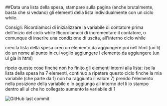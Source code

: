 ##Data una lista della spesa,
stampare sulla pagina (anche brutalmente, basta che si vedano) gli elementi della lista individualmente con un ciclo while.


Consigli:
    Ricordiamoci di inizializzare la variabile di contatore prima dell'inizio del ciclo while
    Ricordiamoci di incrementare il contatore, o comunque di inserire una condizione di uscita, all'interno ciclo while


creo la lista della spesa
creo un elemento da aggiungere poi nell html (un li)
do un nome al punto in cui voglio aggiungere l elemento da aggiungere (un ul gia in html)

ripeto queste cose finche non ho finito gli elementi interni alla lista: (se la lista della spesa ha 7 elementi, continuo a ripetere questo ciclo finche la mia variabile (che parte da 1) non ha raggiunto il valore 7)
    prendo l'elemento nella posizione della variabile e lo aggiungo all interno del li
    lo stampo dentro all ul che ho collegato
    aumento la variabile di 1

![GitHub last commit](https://img.shields.io/github/last-commit/CodeYouness/js-lista-spesa)

